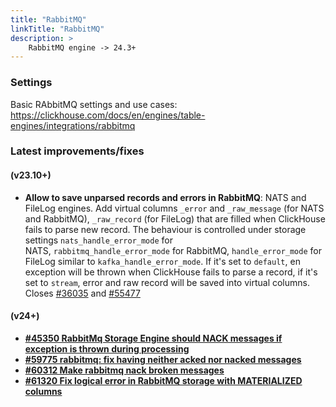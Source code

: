 ```yaml
---
title: "RabbitMQ"
linkTitle: "RabbitMQ"
description: >
    RabbitMQ engine -> 24.3+
---
```


### Settings

Basic RAbbitMQ settings and use cases: https://clickhouse.com/docs/en/engines/table-engines/integrations/rabbitmq

### Latest improvements/fixes

#### (v23.10+)

- **Allow to save unparsed records and errors in RabbitMQ**:
NATS and FileLog engines. Add virtual columns `_error` and `_raw_message` (for NATS and RabbitMQ), `_raw_record` (for FileLog) that are filled when ClickHouse fails to parse new record.
The behaviour is controlled under storage settings `nats_handle_error_mode` for NATS, `rabbitmq_handle_error_mode` for RabbitMQ, `handle_error_mode` for FileLog similar to `kafka_handle_error_mode`.
If it's set to `default`, en exception will be thrown when ClickHouse fails to parse a record, if it's set to `stream`, error and raw record will be saved into virtual columns.
Closes [#36035](https://github.com/ClickHouse/ClickHouse/issues/36035) and [#55477](https://github.com/ClickHouse/ClickHouse/pull/55477)


#### (v24+)

- [**#45350 RabbitMq Storage Engine should NACK messages if exception is thrown during processing**](https://github.com/ClickHouse/ClickHouse/issues/45350)
- [**#59775 rabbitmq: fix having neither acked nor nacked messages**](https://github.com/ClickHouse/ClickHouse/pull/59775)
- [**#60312 Make rabbitmq nack broken messages**](https://github.com/ClickHouse/ClickHouse/pull/60312)
- [**#61320 Fix logical error in RabbitMQ storage with MATERIALIZED columns**](https://github.com/ClickHouse/ClickHouse/pull/61320)
